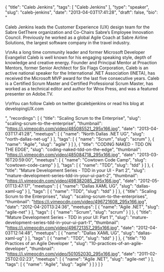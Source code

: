 {
  "title": "Caleb Jenkins",
  "tags": [
    "Caleb Jenkins"
  ],
  "type": "speaker",
  "slug": "caleb-jenkins",
  "date": "2013-04-03T17:41:28",
  "draft": false,
  "bio": "<p>Caleb Jenkins leads the Customer Experience (UX) design team for the Sabre GetThere organization and Co-Chairs Sabre’s Employee Innovation Council. Previously he worked as a global Agile Coach at Sabre Airline Solutions, the largest software company in the travel industry.</p><p>\r\nAs a long time community leader and former Microsoft Developer Evangelist Caleb is well known for his engaging speaking style, depth of knowledge and creative energy. Founder and Principal Mentor at Proaction Mentors, former Senior Architect for Six Flags Corporation, Caleb is an active national speaker for the International .NET Association (INETA), has received the Microsoft MVP award for the last five consecutive years. Caleb is a Certified Scrum Master and Certified Professional Scrum Master, has worked as a technical editor and author for Wrox Press, and was a featured presenter on Adobe.TV.</p><p>\r\nYou can follow Caleb on twitter @calebjenkins or read his blog at developingUX.com</p>",
  "recordings": [
    {
      "title": "Scaling Scrum to the Enterprise",
      "slug": "scaling-scrum-to-the-enterprise",
      "thumbnail": "https://i.vimeocdn.com/video/485085521_295x166.jpg",
      "date": "2013-04-03T17:41:28",
      "meetups": [
        {
          "name": "North Dallas .NET UG",
          "slug": "north-dallas-net-ug"
        }
      ],
      "tags": [
        {
          "name": "Scrum",
          "slug": "scrum"
        },
        {
          "name": "Agile",
          "slug": "agile"
        }
      ]
    },
    {
      "title": "CODING NAKED - TDD ON THE EDGE",
      "slug": "coding-naked-tdd-on-the-edge",
      "thumbnail": "https://i.vimeocdn.com/video/485084718_295x166.jpg",
      "date": "2013-03-16T20:59:00",
      "meetups": [
        {
          "name": "Cowtown Code Camp",
          "slug": "cowtown-code-camp"
        }
      ],
      "tags": [
        {
          "name": "TDD",
          "slug": "tdd"
        }
      ]
    },
    {
      "title": "Mature Development Series - TDD in your UI - Part 2",
      "slug": "mature-development-series-tdd-in-your-ui-part-2",
      "thumbnail": "https://i.vimeocdn.com/video/498382085_295x166.jpg",
      "date": "2012-05-01T13:47:17",
      "meetups": [
        {
          "name": "Dallas XAML UG",
          "slug": "dallas-xaml-ug"
        }
      ],
      "tags": [
        {
          "name": "TDD",
          "slug": "tdd"
        }
      ]
    },
    {
      "title": "Scaling Scrum to the Enterprises",
      "slug": "scaling-scrum-to-the-enterprises",
      "thumbnail": "https://i.vimeocdn.com/video/496721608_295x166.jpg",
      "date": "2012-04-20T13:24:36",
      "meetups": [
        {
          "name": "Agile .NET",
          "slug": "agile-net"
        }
      ],
      "tags": [
        {
          "name": "Scrum",
          "slug": "scrum"
        }
      ]
    },
    {
      "title": "Mature Development Series - TDD in your UI: Part 1",
      "slug": "mature-development-series-tdd-in-your-ui-part-1",
      "thumbnail": "https://i.vimeocdn.com/video/496721357_295x166.jpg",
      "date": "2012-04-03T12:14:48",
      "meetups": [
        {
          "name": "Dallas XAML UG",
          "slug": "dallas-xaml-ug"
        }
      ],
      "tags": [
        {
          "name": "TDD",
          "slug": "tdd"
        }
      ]
    },
    {
      "title": "10 Practices of an Agile Developer ",
      "slug": "10-practices-of-an-agile-developer",
      "thumbnail": "https://i.vimeocdn.com/video/501052030_295x166.jpg",
      "date": "2011-02-25T02:02:23",
      "meetups": [
        {
          "name": "Agile .NET",
          "slug": "agile-net"
        }
      ],
      "tags": [
        {
          "name": "Agile",
          "slug": "agile"
        }
      ]
    }
  ]
}